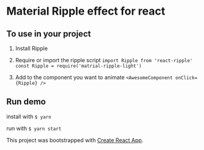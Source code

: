 # Material Ripple effect for react
## To use in your project
1) Install Ripple

2) Require or import the ripple script
`import Ripple from 'react-ripple'`
`const Ripple = require('matrial-ripple-light')`

3) Add to the component you want to animate
`<AwesomeComponent onClick={Ripple} />`

## Run demo
install with `$ yarn`

run with `$ yarn start`

This project was bootstrapped with [Create React App](https://github.com/facebookincubator/create-react-app).
